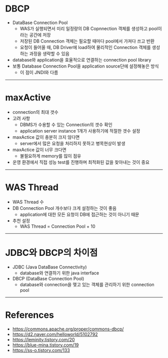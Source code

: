 # DBCP
- DataBase Connection Pool
	- WAS가 실행되면서 미리 일정량의 DB Copnnection 객체를 생성하고 pool이라는 공간에 저장
	- 저장된 DB Connection 객체는 필요할 때마다 pool에서 가져다 쓰고 반환
	- 요청이 들어올 때, DB Driver에 load하여 물리적인 Connection 객체를 생성하는 과정을 생략할 수 있음
- database와 application을 효율적으로 연결하는 connection pool library
- 보통 Database Connection Pool을 application source단에 설정해놓은 방식
	- 이 점이 JNDI와 다름
---




# maxActive
- connection의 최대 갯수
- 고려 사항
	- DBMS가 수용할 수 있는 Connection의 갯수 확인
	- application server instance 1개가 사용하기에 적절한 갯수 설정
- maxActice 값이 충분히 크지 않다면
	- server에서 많은 요청을 처리하지 못하고 병목현상이 발생
- maxActice 값이 너무 크다면
	- 불필요하게 memory를 많이 점유
- 운영 환경에서 직접 성능 test를 진행하며 최적화된 값을 찾아내는 것이 중요
---




# WAS Thread
- WAS Thread 수
- DB Connection Pool 개수보다 크게 설정하는 것이 좋음
	- application에 대한 모든 요청이 DB에 접근하는 것이 아니기 때문
- 추천 설정
	- WAS Thread = Connection Pool + 10
---




# JDBC와 DBCP의 차이점
- JDBC (Java DataBase Connectivity)
	- database와 연결하기 위한 java interface
- DBCP (DataBase Connection Pool)
	- database와 connection을 맺고 있는 객체를 관리하기 위한 connection pool
---




# References
- https://commons.apache.org/proper/commons-dbcp/
- https://d2.naver.com/helloworld/5102792
- https://leminity.tistory.com/20
- https://blue-mina.tistory.com/19
- https://ss-o.tistory.com/133